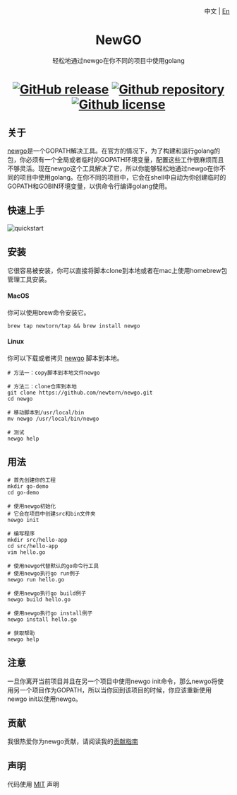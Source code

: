 <p align="right">中文 | <a href="../README.md">En</a>
<div align="center">
<h1>NewGO</h1>

轻松地通过newgo在你不同的项目中使用golang

[![GitHub release](https://img.shields.io/github/release/newtorn/newgo.svg)](https://github.com/newtorn/newgo/releases)
[![Github repository](https://img.shields.io/appveyor/ci/gruntjs/grunt.svg)](https://github.com/newtorn/newgo.git)
[![Github license](https://img.shields.io/github/license/newtorn/newgo.svg)](LICENSE)
===
</div>

## 关于

[newgo](https://github.com/newtorn/newgo.git)是一个GOPATH解决工具。在官方的情况下，为了构建和运行golang的包，你必须有一个全局或者临时的GOPATH环境变量，配置这些工作很麻烦而且不够灵活。现在newgo这个工具解决了它，所以你能够轻松地通过newgo在你不同的项目中使用golang。在你不同的项目中，它会在shell中自动为你创建临时的GOPATH和GOBIN环境变量，以供命令行编译golang使用。


## 快速上手

![quickstart](../assets/quickstart.gif)


## 安装

它很容易被安装，你可以直接将脚本clone到本地或者在mac上使用homebrew包管理工具安装。

#### MacOS
你可以使用brew命令安装它。
```
brew tap newtorn/tap && brew install newgo
```

#### Linux
你可以下载或者拷贝 [newgo](https://github.com/newtorn/newgo.git) 脚本到本地。
```
# 方法一：copy脚本到本地文件newgo

# 方法二：clone仓库到本地
git clone https://github.com/newtorn/newgo.git
cd newgo

# 移动脚本到/usr/local/bin
mv newgo /usr/local/bin/newgo

# 测试
newgo help
```


## 用法

```
# 首先创建你的工程
mkdir go-demo
cd go-demo

# 使用newgo初始化
# 它会在项目中创建src和bin文件夹
newgo init

# 编写程序
mkdir src/hello-app
cd src/hello-app
vim hello.go

# 使用newgo代替默认的go命令行工具
# 使用newgo执行go run例子
newgo run hello.go

# 使用newgo执行go build例子
newgo build hello.go

# 使用newgo执行go install例子
newgo install hello.go

# 获取帮助
newgo help
```


## 注意

一旦你离开当前项目并且在另一个项目中使用newgo init命令，那么newgo将使用另一个项目作为GOPATH，所以当你回到该项目的时候，你应该重新使用newgo init以使用newgo。


## 贡献

我很热爱你为newgo贡献，请阅读我的[贡献指南](CONTRIBUTING.md)


## 声明

代码使用 [MIT](LICENSE) 声明